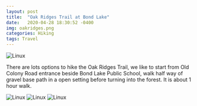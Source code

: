 ```yaml
---
layout: post
title:  "Oak Ridges Trail at Bond Lake"
date:   2020-04-28 18:30:52 -0400
img: oakridges.png
categories: Hiking
tags: Travel
---
```


![Linux]({{site.baseurl}}/images/oakridges.png)

There are lots options to hike the Oak Ridges Trail, we like to start from Old Colony Road entrance beside Bond Lake Public School, walk half way of gravel base path in a open setting before turning into the forest. It is about 1 hour walk.

![Linux]({{site.baseurl}}/images/oakridges2.jpg)
![Linux]({{site.baseurl}}/images/oakridges1.jpg)
![Linux]({{site.baseurl}}/images/oakridges3.jpg)
